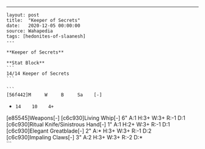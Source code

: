 ---
    layout: post
    title:  "Keeper of Secrets"
    date:   2020-12-05 00:00:00
    source: Wahapedia
    tags: [hedonites-of-slaanesh]
    ---
    
    **Keeper of Secrets**
    
    **Stat Block**
    ```
    14/14 Keeper of Secrets
    ```
    
    ```
    [56f442]M     W     B     Sa    [-]
*     14    10    4+    
[e85545]Weapons[-]
[c6c930]Living Whip[-]
6"     A:1    H:3+   W:3+   R:-1   D:1   
[c6c930]Ritual Knife/Sinistrous Hand[-]
1"     A:1    H:2+   W:3+   R:-1   D:1   
[c6c930]Elegant Greatblade[-]
2"     A:*    H:3+   W:3+   R:-1   D:2   
[c6c930]Impaling Claws[-]
3"     A:2    H:3+   W:3+   R:-2   D:*   
    ```
    
    
    